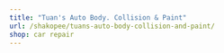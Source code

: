 ```yaml
---
title: "Tuan's Auto Body. Collision & Paint"
url: /shakopee/tuans-auto-body-collision-and-paint/
shop: car repair
---
```


